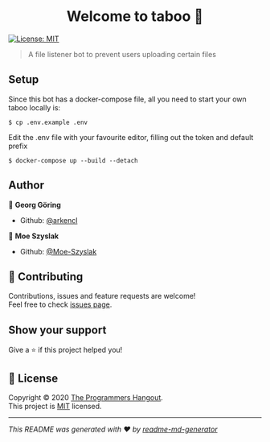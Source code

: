 <h1 align="center">Welcome to taboo 👋</h1>
<p>
  <a href="https://github.com/the-programmers-hangout/Taboo/blob/master/LICENSE" target="_blank">
    <img alt="License: MIT" src="https://img.shields.io/badge/License-MIT-yellow.svg" />
  </a>
</p>

> A file listener bot to prevent users uploading certain files

## Setup
Since this bot has a docker-compose file, all you need to start your own taboo locally is:
```
$ cp .env.example .env
```
Edit the .env file with your favourite editor, filling out the token and default prefix
```
$ docker-compose up --build --detach
```

## Author
👤 **Georg Göring**
* Github: [@arkencl](https://github.com/arkencl)

👤 **Moe Szyslak**
* Github: [@Moe-Szyslak](https://github.com/Moe-Szyslak)

## 🤝 Contributing

Contributions, issues and feature requests are welcome!<br />Feel free to check [issues page](https://github.com/the-programmers-hangout/Taboo/issues). 

## Show your support

Give a ⭐️ if this project helped you!

## 📝 License

Copyright © 2020 [The Programmers Hangout](https://github.com/the-programmers-hangout).<br />
This project is [MIT](https://github.com/the-programmers-hangout/Taboo/blob/master/LICENSE) licensed.

***
_This README was generated with ❤️ by [readme-md-generator](https://github.com/kefranabg/readme-md-generator)_
